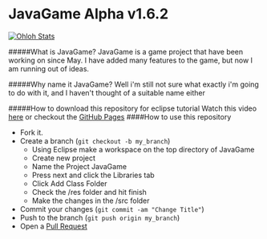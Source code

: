 JavaGame Alpha v1.6.2
=====================

[![Ohloh Stats](https://www.ohloh.net/p/JavaGame/widgets/project_thin_badge.gif)](https://www.ohloh.net/p/JavaGame)

#####What is JavaGame?
JavaGame is a game project that have been working on since May. I have added many features to the game, but now I am running out of ideas.

#####Why name it JavaGame?
Well i'm still not sure what exactly i'm going to do with it, and I haven't thought of a suitable name either

#####How to download this repository for eclipse tutorial
Watch this video [here](http://youtu.be/_3nCgac3KKM) or checkout the [GitHub Pages](http://redomar.github.io/JavaGame/)
####How to use this repository

* Fork it.
* Create a branch (```git checkout -b my_branch```)
  * Using Eclipse make a workspace on the top directory of JavaGame
  * Create new project
  * Name the Project JavaGame
  * Press next and click the Libraries tab
  * Click Add Class Folder
  * Check the /res folder and hit finish
  * Make the changes in the /src folder
* Commit your changes (```git commit -am "Change Title"```)
* Push to the branch (```git push origin my_branch```)
* Open a [Pull Request](https://github.com/redomar/JavaGame/pull/new/master)